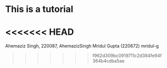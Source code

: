 # This is a tutorial
<<<<<<< HEAD
=======
Ahemaziz Singh, 220087, AhemazizSingh
Mridul Gupta (220672)  mridul-g
>>>>>>> f962d309bc0919711c2d384fe94f364b4cdba5ae
